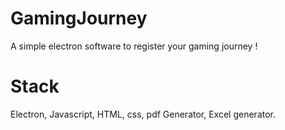 # GamingJourney
A simple electron software to register your gaming journey !

# Stack
Electron, Javascript, HTML, css, pdf Generator, Excel generator.